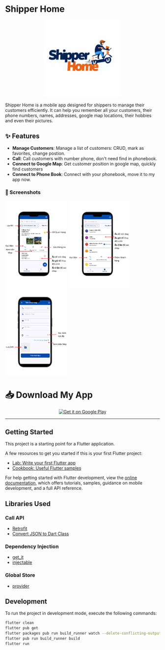 # Shipper Home

<p align="center">
  <img src="/assets/shipper_home.png" alt="App Icon" width="250">
</p>


Shipper Home is a mobile app designed for shippers to manage their customers efficiently. It can help you remember all your customers, their phone numbers, names, addresses, google map locations, their hobbies and even their pictures.

## ✨ Features

- **Manage Customers**: Manage a list of customers: CRUD, mark as favorites, change postion.
- **Call**: Call customers with number phone, don't need find in phonebook.
- **Connect to Google Map**: Get customer position in google map, quickly find customers
- **Connect to Phone Book**: Connect with your phonebook, move it to my app now.

### 📸 Screenshots

<p float="left">
  <img src="assets/images/guide/customer.png" width="200" />
  <img src="assets/images/guide/contact.jpg" width="200" />
  <img src="assets/images/guide/add_customer.png" width="200" />
</p>

# 📥 Download My App

<p align="center">
  <a href="">
    <img src="https://upload.wikimedia.org/wikipedia/commons/7/78/Google_Play_Store_badge_EN.svg" height="60" alt="Get it on Google Play">
  </a>

  </a>
</p>

---

## Getting Started

This project is a starting point for a Flutter application.

A few resources to get you started if this is your first Flutter project:

- [Lab: Write your first Flutter app](https://docs.flutter.dev/get-started/codelab)
- [Cookbook: Useful Flutter samples](https://docs.flutter.dev/cookbook)

For help getting started with Flutter development, view the
[online documentation](https://docs.flutter.dev/), which offers tutorials,
samples, guidance on mobile development, and a full API reference.

## Libraries Used

### Call API
- [Retrofit](https://pub.dev/packages/retrofit)
- [Convert JSON to Dart Class](https://javiercbk.github.io/json_to_dart/)

### Dependency Injection
- [get_it](https://pub.dev/packages/get_it)
- [injectable](https://pub.dev/packages/injectable)

### Global Store
- [provider](https://pub.dev/packages/provider)

## Development

To run the project in development mode, execute the following commands:

```sh
flutter clean
flutter pub get
flutter packages pub run build_runner watch --delete-conflicting-outputs
flutter pub run build_runner build
flutter run
